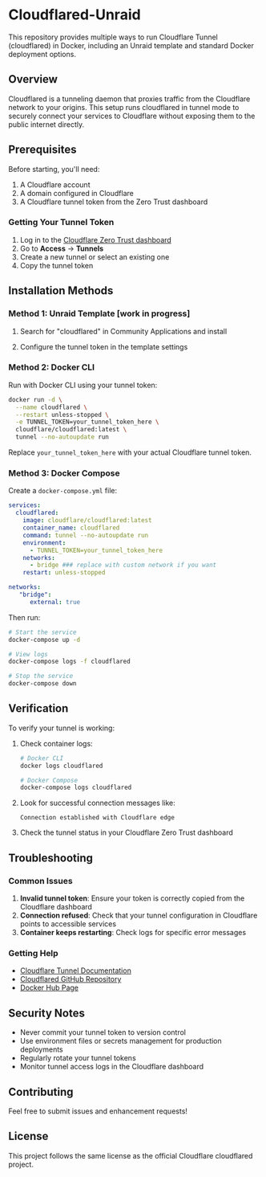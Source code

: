 # Cloudflared-Unraid

This repository provides multiple ways to run Cloudflare Tunnel (cloudflared) in Docker, including an Unraid template and standard Docker deployment options.

## Overview

Cloudflared is a tunneling daemon that proxies traffic from the Cloudflare network to your origins. This setup runs cloudflared in tunnel mode to securely connect your services to Cloudflare without exposing them to the public internet directly.

## Prerequisites

Before starting, you'll need:
1. A Cloudflare account
2. A domain configured in Cloudflare
3. A Cloudflare tunnel token from the Zero Trust dashboard

### Getting Your Tunnel Token

1. Log in to the [Cloudflare Zero Trust dashboard](https://one.dash.cloudflare.com/)
2. Go to **Access** → **Tunnels**
3. Create a new tunnel or select an existing one
4. Copy the tunnel token

## Installation Methods

### Method 1: Unraid Template [work in progress]

1. Search for "cloudflared" in Community Applications and install

2. Configure the tunnel token in the template settings

### Method 2: Docker CLI

Run with Docker CLI using your tunnel token:

```bash
docker run -d \
  --name cloudflared \
  --restart unless-stopped \
  -e TUNNEL_TOKEN=your_tunnel_token_here \
  cloudflare/cloudflared:latest \
  tunnel --no-autoupdate run
```

Replace `your_tunnel_token_here` with your actual Cloudflare tunnel token.


### Method 3: Docker Compose

Create a `docker-compose.yml` file:

```yaml
services:
  cloudflared:
    image: cloudflare/cloudflared:latest
    container_name: cloudflared
    command: tunnel --no-autoupdate run
    environment:
      - TUNNEL_TOKEN=your_tunnel_token_here
    networks:
      - bridge ### replace with custom network if you want
    restart: unless-stopped

networks:
   "bridge":
      external: true
```

Then run:

```bash
# Start the service
docker-compose up -d

# View logs
docker-compose logs -f cloudflared

# Stop the service
docker-compose down
```


## Verification

To verify your tunnel is working:

1. Check container logs:
   ```bash
   # Docker CLI
   docker logs cloudflared
   
   # Docker Compose
   docker-compose logs cloudflared
   ```

2. Look for successful connection messages like:
   ```
   Connection established with Cloudflare edge
   ```

3. Check the tunnel status in your Cloudflare Zero Trust dashboard

## Troubleshooting

### Common Issues

1. **Invalid tunnel token**: Ensure your token is correctly copied from the Cloudflare dashboard
2. **Connection refused**: Check that your tunnel configuration in Cloudflare points to accessible services
3. **Container keeps restarting**: Check logs for specific error messages

### Getting Help

- [Cloudflare Tunnel Documentation](https://developers.cloudflare.com/cloudflare-one/connections/connect-apps/)
- [Cloudflared GitHub Repository](https://github.com/cloudflare/cloudflared)
- [Docker Hub Page](https://hub.docker.com/r/cloudflare/cloudflared/)

## Security Notes

- Never commit your tunnel token to version control
- Use environment files or secrets management for production deployments
- Regularly rotate your tunnel tokens
- Monitor tunnel access logs in the Cloudflare dashboard

## Contributing

Feel free to submit issues and enhancement requests!

## License

This project follows the same license as the official Cloudflare cloudflared project.
